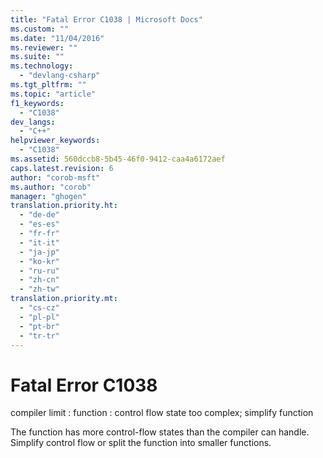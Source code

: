 ```yaml
---
title: "Fatal Error C1038 | Microsoft Docs"
ms.custom: ""
ms.date: "11/04/2016"
ms.reviewer: ""
ms.suite: ""
ms.technology: 
  - "devlang-csharp"
ms.tgt_pltfrm: ""
ms.topic: "article"
f1_keywords: 
  - "C1038"
dev_langs: 
  - "C++"
helpviewer_keywords: 
  - "C1038"
ms.assetid: 560dccb8-5b45-46f0-9412-caa4a6172aef
caps.latest.revision: 6
author: "corob-msft"
ms.author: "corob"
manager: "ghogen"
translation.priority.ht: 
  - "de-de"
  - "es-es"
  - "fr-fr"
  - "it-it"
  - "ja-jp"
  - "ko-kr"
  - "ru-ru"
  - "zh-cn"
  - "zh-tw"
translation.priority.mt: 
  - "cs-cz"
  - "pl-pl"
  - "pt-br"
  - "tr-tr"
---
```

# Fatal Error C1038
compiler limit : function : control flow state too complex; simplify function  
  
 The function has more control-flow states than the compiler can handle. Simplify control flow or split the function into smaller functions.